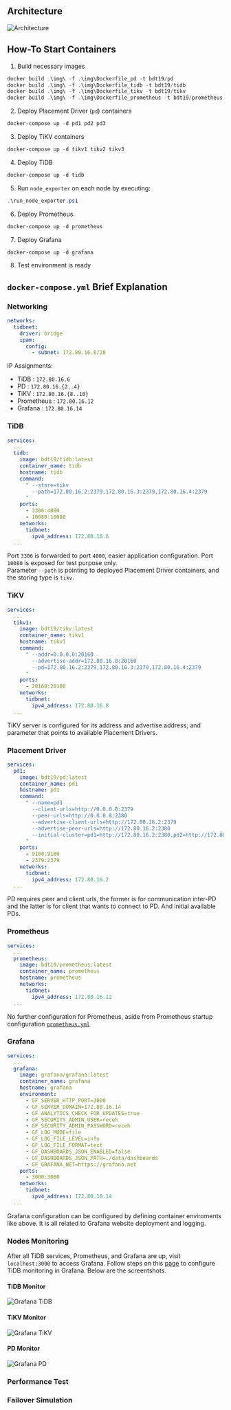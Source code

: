 ## Architecture
![Architecture](assets/architecture.png)

## How-To Start Containers
1. Build necessary images
```powershell
docker build .\img\ -f .\img\Dockerfile_pd -t bdt19/pd
docker build .\img\ -f .\img\Dockerfile_tidb -t bdt19/tidb
docker build .\img\ -f .\img\Dockerfile_tikv -t bdt19/tikv
docker build .\img\ -f .\img\Dockerfile_prometheus -t bdt19/prometheus
```
2. Deploy Placement Driver (`pd`) containers
```powershell
docker-compose up -d pd1 pd2 pd3
```
3. Deploy TiKV containers
```powershell
docker-compose up -d tikv1 tikv2 tikv3
```
4. Deploy TiDB
```powershell
docker-compose up -d tidb
```
5. Run `node_exporter` on each node by executing:
```powershell
.\run_node_exporter.ps1
```
6. Deploy Prometheus
```powershell
docker-compose up -d prometheus
```
7. Deploy Grafana
```powershell
docker-compose up -d grafana
```
8. Test environment is ready
## `docker-compose.yml` Brief Explanation
### Networking
```yaml
networks:
  tidbnet:
    driver: bridge
    ipam:
      config:
        - subnet: 172.80.16.0/28
```
IP Assignments:
- TiDB : `172.80.16.6`
- PD : `172.80.16.{2..4}`
- TiKV : `172.80.16.{8..10}`
- Prometheus : `172.80.16.12`
- Grafana : `172.80.16.14`
### TiDB
```yaml
services:
  ...
  tidb:
    image: bdt19/tidb:latest
    container_name: tidb
    hostname: tidb
    command:
      " --store=tikv
        --path=172.80.16.2:2379,172.80.16.3:2379,172.80.16.4:2379
      "
    ports:
      - 3306:4000
      - 10080:10080
    networks:
      tidbnet:
        ipv4_address: 172.80.16.6
  ...
```
Port `3306` is forwarded to port `4000`, easier application configuration. Port `10080` is exposed for test purpose only.  
Parameter `--path` is pointing to deployed Placement Driver containers, and the storing type is `tikv`.
### TiKV
```yaml
services:
  ...
  tikv1:
    image: bdt19/tikv:latest
    container_name: tikv1
    hostname: tikv1
    command:
      " --addr=0.0.0.0:20160
        --advertise-addr=172.80.16.8:20160
        --pd=172.80.16.2:2379,172.80.16.3:2379,172.80.16.4:2379
      "
    ports:
      - 20160:20160
    networks:
      tidbnet:
        ipv4_address: 172.80.16.8
  ...
```
TiKV server is configured for its address and advertise address; and parameter that points to available Placement Drivers.
### Placement Driver
```yaml
services:
  pd1:
    image: bdt19/pd:latest
    container_name: pd1
    hostname: pd1
    command:
      " --name=pd1
        --client-urls=http://0.0.0.0:2379
        --peer-urls=http://0.0.0.0:2380
        --advertise-client-urls=http://172.80.16.2:2379
        --advertise-peer-urls=http://172.80.16.2:2380 
        --initial-cluster=pd1=http://172.80.16.2:2380,pd2=http://172.80.16.3:2380,pd3=http://172.80.16.4:2380
      "
    ports:
      - 9100:9100
      - 2379:2379
    networks:
      tidbnet:
        ipv4_address: 172.80.16.2
  ...
```
PD requires peer and client urls, the former is for communication inter-PD and the latter is for client that wants to connect to PD. And initial available PDs.
### Prometheus
```yaml
services:
  ...
  prometheus:
    image: bdt19/prometheus:latest
    container_name: prometheus
    hostname: prometheus
    networks:
      tidbnet:
        ipv4_address: 172.80.16.12
  ...
```
No further configuration for Prometheus, aside from Prometheus startup configuration [`prometheus.yml`](img/prometheus.yml)
### Grafana
```yaml
services:
  ...
  grafana:
    image: grafana/grafana:latest
    container_name: grafana
    hostname: grafana
    environment:
      - GF_SERVER_HTTP_PORT=3000
      - GF_SERVER_DOMAIN=172.80.16.14
      - GF_ANALYTICS_CHECK_FOR_UPDATES=true
      - GF_SECURITY_ADMIN_USER=receh
      - GF_SECURITY_ADMIN_PASSWORD=receh
      - GF_LOG_MODE=file
      - GF_LOG_FILE_LEVEL=info
      - GF_LOG_FILE_FORMAT=text
      - GF_DASHBOARDS_JSON_ENABLED=false
      - GF_DASHBOARDS_JSON_PATH=./data/dashboards
      - GF_GRAFANA_NET=https://grafana.net
    ports:
      - 3000:3000
    networks:
      tidbnet:
        ipv4_address: 172.80.16.14
  ...
```
Grafana configuration can be configured by defining container enviroments like above. It is all related to Grafana website deployment and logging.
### Nodes Monitoring
After all TiDB services, Prometheus, and Grafana are up, visit `localhost:3000` to access Grafana. Follow steps on this [page](https://pingcap.com/docs/stable/how-to/monitor/monitor-a-cluster/#deploy-prometheus-and-grafana) to configure TiDB monitoring in Grafana. Below are the screentshots.
#### TiDB Monitor
![Grafana TiDB](assets/grafana_tidb.png)
#### TiKV Monitor
![Grafana TiKV](assets/grafana_tikv.png)
#### PD Monitor
![Grafana PD](assets/grafana_pd.png)
### Performance Test
### Failover Simulation
